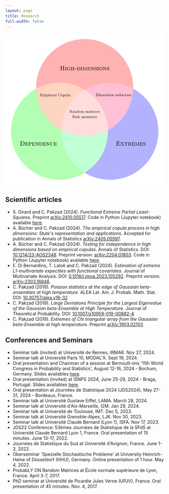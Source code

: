 ```yaml
---
layout: page
title: Research
full-width: false
--- 
```


![Venn](/Venn_2_05_image.png)

 
## Scientific articles
- S. Girard and C. Pakzad (2024). *Functional Extreme Partial Least-Squares*. Preprint [arXiv:2410.05517](https://arxiv.org/pdf/2410.05517). Code in Python (Jupyter notebook) available [here](https://cpakzad.github.io/download/FEPLS.zip).
- A. Bücher and C. Pakzad (2024). *The empirical copula process in high dimensions: Stute's representation and applications*. Accepted for publication in Annals of Statistics [arXiv:2405.05597](https://arxiv.org/pdf/2405.05597.pdf).
- A. Bücher and C. Pakzad (2024). *Testing for independence in high dimensions based on empirical copulas*. Annals of Statistics. DOI: [10.1214/23-AOS2348](https://projecteuclid.org/journals/annals-of-statistics/volume-52/issue-1/Testing-for-independence-in-high-dimensions-based-on-empirical-copulas/10.1214/23-AOS2348.short). Preprint version: [arXiv:2204.01803](https://arxiv.org/pdf/2204.01803). Code in Python (Jupyter notebook) available [here](https://cpakzad.github.io/download/Independence_Test.zip).
- E. Di Bernardino, T. Laloë and C. Pakzad (2024). *Estimation of extreme L1-multivariate expectiles with functional covariates*. Journal of Multivariate Analysis. DOI: [0.1016/j.jmva.2023.105292](https://www.sciencedirect.com/science/article/pii/S0047259X23001380). Preprint version: [arXiv:2303.16848](https://arxiv.org/pdf/2303.16848).
- C. Pakzad (2019). *Poisson statistics at the edge of Gaussian beta-ensembles at high temperature*. ALEA Lat. Am. J. Probab. Math. Stat. DOI: [10.30757/alea.v16-32](https://alea.impa.br/articles/v16/16-32.pdf)
- C. Pakzad (2019). *Large Deviations Principle for the Largest Eigenvalue of the Gaussian beta-Ensemble at High Temperature*. Journal of Theoretical Probability. DOI: [10.1007/s10959-019-00882-4](https://arxiv.org/pdf/1806.07651.pdf)
- C. Pakzad (2019). *Extremes of Chi triangular array from the Gaussian beta-Ensemble at high temperature*. Preprint [arXiv:1903.02103](https://arxiv.org/pdf/1903.02103.pdf)

## Conferences and Seminars
- Seminar talk (invited) at Université de Rennes, IRMAR. Nov 27, 2024.
- Seminar talk at Université Paris 10, MODAL'X. Sept 19, 2024.
- Oral presentation and Chairman of a session at Bernoulli-ims '11th World Congress in Probability and Statistics', August 12-16, 2024 - Bochum, Germany. Slides availables [here](https://cpakzad.github.io/download/Beamer_IndepTest.pdf).
- Oral presentation (invited) at ISNPS 2024, June 25-29, 2024 - Braga, Portugal. Slides availables [here](https://cpakzad.github.io/download/Beamer_FEPLS_Braga.pdf).
- Oral presentation at Journées de Statistique 2024 (JDS2024), May 27-31, 2024 - Bordeaux, France.
- Seminar talk at Université Gustave Eiffel, LAMA. March 28, 2024.
- Seminar talk at Université d'Aix-Marseille, I2M. Jan 29, 2024.
- Seminar talk at Université de Toulouse, IMT. Dec 5, 2023.  
- Seminar talk at Université Grenoble-Alpes, LJK. Nov 30, 2023. 
- Seminar talk at Université Claude Bernard (Lyon 1), ISFA. Nov 17, 2023.
- JDS22 Conference: 53èmes Journées de Statistique de la SFdS at Université Claude Bernard Lyon 1, France. Oral presentation of 15 minutes. June 13-17, 2022.
- Journées de Statistique du Sud at Université d'Avignon, France. June 1-3, 2022.
- Oberseminar 'Spezielle Stochastische Probleme' at University Heinrich-Heine of Düsseldorf (HHU), Germany. Online presentation of 1 hour. May 4, 2022. 
- ProbabLY ON Random Matrices at École normale supérieure de Lyon, France. April 3-7, 2017.
- PhD seminar at Université de Picardie Jules Verne (UPJV), France. Oral presentation of 45 minutes. Nov. 4, 2017.

